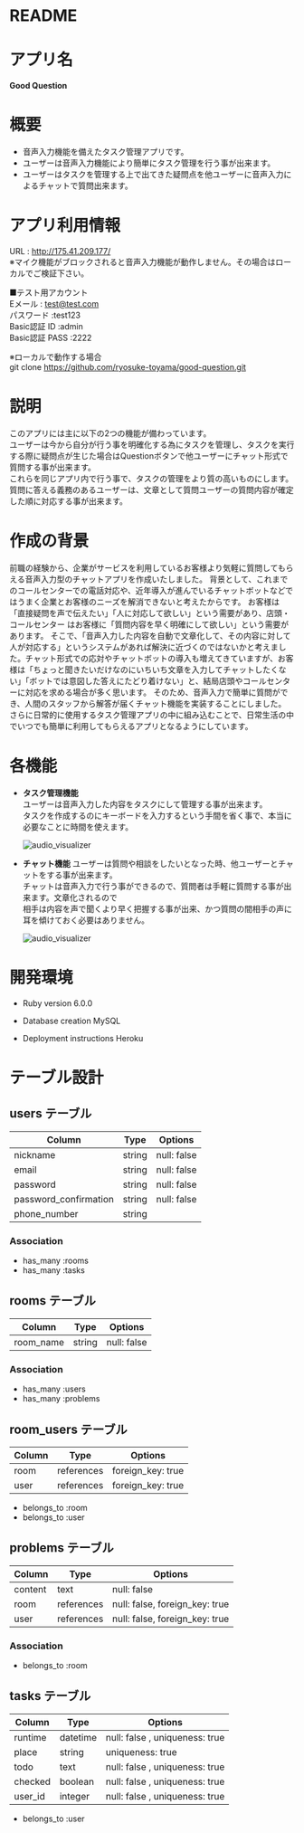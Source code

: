 # README

# アプリ名
**Good Question**

# 概要
* 音声入力機能を備えたタスク管理アプリです。
* ユーザーは音声入力機能により簡単にタスク管理を行う事が出来ます。
* ユーザーはタスクを管理する上で出てきた疑問点を他ユーザーに音声入力によるチャットで質問出来ます。

# アプリ利用情報
URL : http://175.41.209.177/  
※マイク機能がブロックされると音声入力機能が動作しません。その場合はローカルでご検証下さい。  

■テスト用アカウント  
Eメール        : test@test.com  
パスワード       :test123  
Basic認証 ID   :admin  
Basic認証 PASS :2222  

※ローカルで動作する場合  
git clone https://github.com/ryosuke-toyama/good-question.git

# 説明
このアプリには主に以下の2つの機能が備わっています。  
ユーザーは今から自分が行う事を明確化する為にタスクを管理し、タスクを実行する際に疑問点が生じた場合はQuestionボタンで他ユーザーにチャット形式で質問する事が出来ます。  
これらを同じアプリ内で行う事で、タスクの管理をより質の高いものにします。  
質問に答える義務のあるユーザーは、文章として質問ユーザーの質問内容が確定した順に対応する事が出来ます。

# 作成の背景
前職の経験から、企業がサービスを利用しているお客様より気軽に質問してもらえる音声入力型のチャットアプリを作成いたしました。
背景として、これまでのコールセンターでの電話対応や、近年導入が進んでいるチャットボットなどではうまく企業とお客様のニーズを解消できないと考えたからです。
お客様は「直接疑問を声で伝えたい」「人に対応して欲しい」という需要があり、店頭・コールセンター はお客様に「質問内容を早く明確にして欲しい」という需要があります。
そこで、「音声入力した内容を自動で文章化して、その内容に対して人が対応する」というシステムがあれば解決に近づくのではないかと考えました。チャット形式での応対やチャットボットの導入も増えてきていますが、お客様は「ちょっと聞きたいだけなのにいちいち文章を入力してチャットしたくない」「ボットでは意図した答えにたどり着けない」と、結局店頭やコールセンターに対応を求める場合が多く思います。
そのため、音声入力で簡単に質問ができ、人間のスタッフから解答が届くチャット機能を実装することにしました。
さらに日常的に使用するタスク管理アプリの中に組み込むことで、日常生活の中でいつでも簡単に利用してもらえるアプリとなるようにしています。

# 各機能

* **タスク管理機能**  
  ユーザーは音声入力した内容をタスクにして管理する事が出来ます。  
  タスクを作成するのにキーボードを入力するという手間を省く事で、本当に必要なことに時間を使えます。
  
  ![audio_visualizer](https://user-images.githubusercontent.com/69573190/100337962-57c96a00-301b-11eb-82d7-f3f04f3933b0.gif)

* **チャット機能**
  ユーザーは質問や相談をしたいとなった時、他ユーザーとチャットをする事が出来ます。  
  チャットは音声入力で行う事ができるので、質問者は手軽に質問する事が出来ます。文章化されるので  
  相手は内容を声で聞くより早く把握する事が出来、かつ質問の間相手の声に耳を傾けておく必要はありません。
  
  ![audio_visualizer](https://user-images.githubusercontent.com/69573190/100338063-792a5600-301b-11eb-85dd-ed2c7a91c724.gif)

# 開発環境

* Ruby version 6.0.0

* Database creation MySQL

* Deployment instructions Heroku

# テーブル設計

## users テーブル

| Column                | Type       | Options     |
| ----------------------| ---------- | ----------- |
| nickname              | string     | null: false |
| email                 | string     | null: false |
| password              | string     | null: false |
| password_confirmation | string     | null: false |
| phone_number          | string     |             |

### Association

- has_many :rooms
- has_many :tasks

## rooms テーブル

| Column           | Type       | Options      |
| ---------------- | ---------- | -------------|
| room_name        | string     | null: false  |

### Association

- has_many :users
- has_many :problems

## room_users テーブル

| Column           | Type       | Options           |
| ---------------- | ---------- | ----------------- |
| room             | references | foreign_key: true |
| user             | references | foreign_key: true |

- belongs_to :room
- belongs_to :user

## problems テーブル

| Column           | Type       | Options                        |
| ---------------- | ---------- | ------------------------------ |
| content          | text       | null: false                    |
| room             | references | null: false, foreign_key: true |
| user             | references | null: false, foreign_key: true |

### Association

- belongs_to :room

## tasks テーブル

| Column            | Type       | Options                       |
| ----------------- | ---------- | ----------------------------- |
| runtime           | datetime   | null: false , uniqueness: true|
| place             | string     |               uniqueness: true|
| todo              | text       | null: false , uniqueness: true|
| checked           | boolean    | null: false , uniqueness: true|
| user_id           | integer    | null: false , uniqueness: true|

- belongs_to :user
